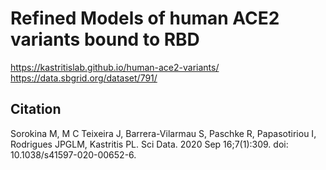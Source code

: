 # Refined Models of human ACE2 variants bound to RBD

https://kastritislab.github.io/human-ace2-variants/
https://data.sbgrid.org/dataset/791/

## Citation
Sorokina M, M C Teixeira J, Barrera-Vilarmau S, Paschke R, Papasotiriou I, Rodrigues JPGLM, Kastritis PL.
Sci Data. 2020 Sep 16;7(1):309. doi: 10.1038/s41597-020-00652-6.
